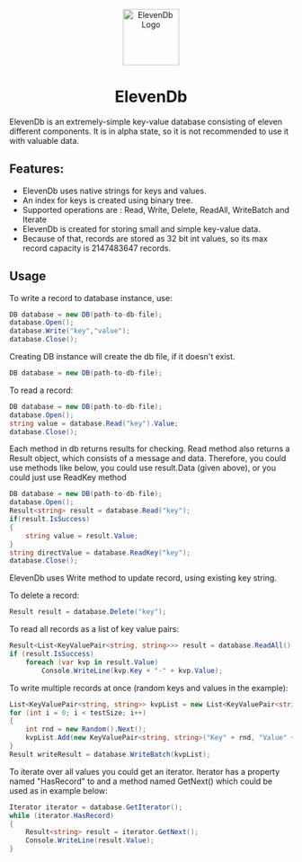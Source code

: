 <p align="center">
  <img alt="ElevenDb Logo" src="github.com/emirozturk/elevendb/eleven.png" width="100px" />
  <h1 align="center">ElevenDb</h1>
</p>
ElevenDb is an extremely-simple key-value database consisting of eleven different components. 
It is in alpha state, so it is not recommended to use it with valuable data. 

## Features:
 - ElevenDb uses native strings for keys and values.
 - An index for keys is created using binary tree.
 - Supported operations are : Read, Write, Delete, ReadAll, WriteBatch and Iterate
 - ElevenDb is created for storing small and simple key-value data.
 - Because of that, records are stored as 32 bit int values, so its max record capacity is 2147483647 records.

## Usage
To write a record to database instance, use:

```csharp
DB database = new DB(path-to-db-file);
database.Open();
database.Write("key","value");
database.Close();
```

Creating DB instance will create the db file, if it doesn't exist. 

```csharp
DB database = new DB(path-to-db-file);
```

To read a record:

```csharp
DB database = new DB(path-to-db-file);
database.Open();
string value = database.Read("key").Value;
database.Close();
```

Each method in db returns results for checking. Read method also returns a Result object, which consists of a message and data. Therefore, you could use methods like below, you could use result.Data (given above), or you could just use ReadKey method  

```csharp
DB database = new DB(path-to-db-file);
database.Open();
Result<string> result = database.Read("key");
if(result.IsSuccess)
{
    string value = result.Value;
}
string directValue = database.ReadKey("key");
database.Close();
```

ElevenDb uses Write method to update record, using existing key string.

To delete a record:

```csharp
Result result = database.Delete("key");
```

To read all records as a list of key value pairs:

```csharp
Result<List<KeyValuePair<string, string>>> result = database.ReadAll();
if (result.IsSuccess)
    foreach (var kvp in result.Value)
        Console.WriteLine(kvp.Key + "-" + kvp.Value);
```

To write multiple records at once (random keys and values in the example):

```csharp
List<KeyValuePair<string, string>> kvpList = new List<KeyValuePair<string, string>>();
for (int i = 0; i < testSize; i++)
{
    int rnd = new Random().Next();
    kvpList.Add(new KeyValuePair<string, string>("Key" + rnd, "Value" + rnd));
}
Result writeResult = database.WriteBatch(kvpList);
```

To iterate over all values you could get an iterator. Iterator has a property named "HasRecord" to and a method named GetNext() which could be used as in example below:

```csharp
Iterator iterator = database.GetIterator();
while (iterator.HasRecord)
{
    Result<string> result = iterator.GetNext();
    Console.WriteLine(result.Value);
}
```
